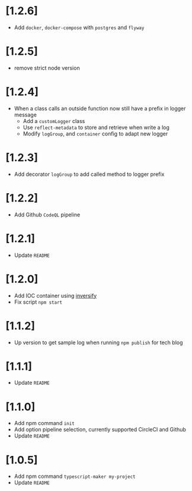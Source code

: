 # [1.2.6]

- Add `docker`, `docker-compose` with `postgres` and `flyway`

# [1.2.5]

- remove strict node version

# [1.2.4]

- When a class calls an outside function now still have a prefix in logger message
  - Add a `customLogger` class
  - Use `reflect-metadata` to store and retrieve when write a log
  - Modify `logGroup`, and `container` config to adapt new logger

# [1.2.3]

- Add decorator `logGroup` to add called method to logger prefix

# [1.2.2]

- Add Github `CodeQL` pipeline

# [1.2.1]

- Update `README`

# [1.2.0]

- Add IOC container using [inversify](https://www.npmjs.com/package/inversify)
- Fix script `npm start`

# [1.1.2]

- Up version to get sample log when running `npm publish` for tech blog

# [1.1.1]

- Update `README`

# [1.1.0]

- Add npm command `init`
- Add option pipeline selection, currently supported CircleCI and Github
- Update `README`

# [1.0.5]

- Add npm command `typescript-maker my-project`
- Update `README`

